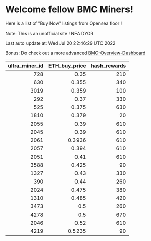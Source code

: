 # Welcome fellow BMC Miners!
Here is a list of "Buy Now" listings from Opensea floor !

Note: This is an unofficial site ! NFA DYOR

Last auto update at: Wed Jul 20 22:46:29 UTC 2022

Bonus: Do check out a more advanced [BMC-Overview-Dashboard](https://dune.com/defifunk/BMC-Overview-Dashboard)


|   ultra_miner_id |   ETH_buy_price |   hash_rewards |
|-----------------:|----------------:|---------------:|
|              728 |          0.35   |            210 |
|              630 |          0.355  |            340 |
|             3019 |          0.359  |            100 |
|              292 |          0.37   |            330 |
|              525 |          0.375  |            630 |
|             1810 |          0.379  |             20 |
|             2055 |          0.39   |            610 |
|             2045 |          0.39   |            610 |
|             2061 |          0.3936 |            610 |
|             2057 |          0.394  |            610 |
|             2051 |          0.41   |            610 |
|             3588 |          0.425  |             90 |
|             1327 |          0.43   |            330 |
|              390 |          0.44   |            260 |
|             2024 |          0.475  |            380 |
|             1310 |          0.485  |            420 |
|             3473 |          0.5    |            260 |
|             4278 |          0.5    |            670 |
|             2046 |          0.52   |            610 |
|             4219 |          0.5235 |             90 |